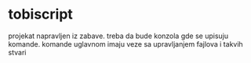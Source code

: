 # tobiscript

projekat napravljen iz zabave. treba da bude konzola gde se upisuju komande. komande uglavnom imaju veze sa upravljanjem fajlova i takvih stvari
